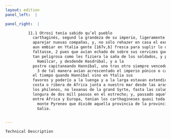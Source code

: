 ```yaml
---
layout: edition
panel_left:  |

panel_right:  |

          11.1 Otrosí tenía sabido qu’el pueblo
            carthaginés, segund la grandeza de su imperio, ligeramente podía quando quisiesse
            aparejar nuevas compañas, y, no sólo rehazer en casa el exército si menester fuesse, mas
            aun embiar en Ytalia gente [167v,b] fresca para suplir lo que
            faltasse, 2 pues que avían echado de sobre sus cervizes guerra tan grave y
            tan peligrosa como les fiziera la saña de los soldados, y primero siendo capitán
              Hamílcar, y desdende Hasdrúbal, y a la
            postre capitaneando Hanníbal, uno tras otro siempre vencedores,
              3 de tal manera avían acrescentado el imperio púnico o carthaginés, que en
            el tiempo quando Hanníbal vino en Ytalia sus
            favores y poderío a la luenga y a la larga estavan extendidos. 4 Ca toda la
            costa o ribera de África junta a nuestro mar desde las aras de
            los philenos, no lexanas de la grand Syrte, fasta las columnas de Hércules, donde hay
            longura de dos mill passos en el estrecho; y, passado aquel mar tan angosto que passa
            entre África y Europa, tenían los carthagineses quasi toda España fasta el
              monte Pyreneo que divide aquella provincia de la provincia de
              Galia.
        

---
```



    Technical Description
